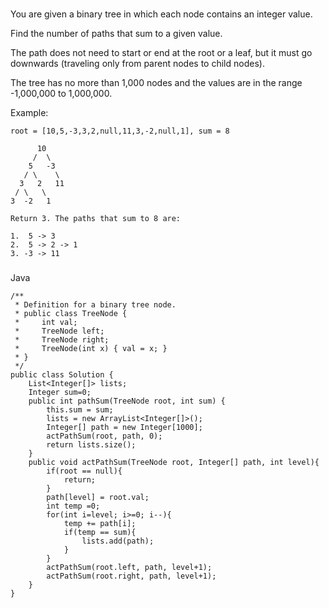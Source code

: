 ###
You are given a binary tree in which each node contains an integer value.

Find the number of paths that sum to a given value.

The path does not need to start or end at the root or a leaf, but it must go downwards (traveling only from parent nodes to child nodes).

The tree has no more than 1,000 nodes and the values are in the range -1,000,000 to 1,000,000.

Example:
```
root = [10,5,-3,3,2,null,11,3,-2,null,1], sum = 8

      10
     /  \
    5   -3
   / \    \
  3   2   11
 / \   \
3  -2   1

Return 3. The paths that sum to 8 are:

1.  5 -> 3
2.  5 -> 2 -> 1
3. -3 -> 11
```

###
Java

```
/**
 * Definition for a binary tree node.
 * public class TreeNode {
 *     int val;
 *     TreeNode left;
 *     TreeNode right;
 *     TreeNode(int x) { val = x; }
 * }
 */
public class Solution {
    List<Integer[]> lists;
    Integer sum=0;
    public int pathSum(TreeNode root, int sum) {
        this.sum = sum;
        lists = new ArrayList<Integer[]>();
        Integer[] path = new Integer[1000];
        actPathSum(root, path, 0);
        return lists.size();
    }
    public void actPathSum(TreeNode root, Integer[] path, int level){
        if(root == null){
            return;
        }
        path[level] = root.val;
        int temp =0;
        for(int i=level; i>=0; i--){
            temp += path[i];
            if(temp == sum){
                lists.add(path);
            }
        }
        actPathSum(root.left, path, level+1);
        actPathSum(root.right, path, level+1);
    }
}
```